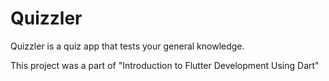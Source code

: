 # Quizzler

Quizzler is a quiz app that tests your general knowledge.


This project was a part of "Introduction to Flutter Development Using Dart"
